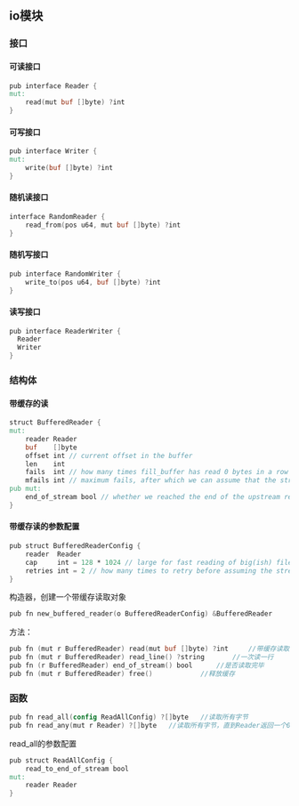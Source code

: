 ## io模块

### 接口

#### 可读接口

```v
pub interface Reader {
mut:
	read(mut buf []byte) ?int
}
```

#### 可写接口

```v
pub interface Writer {
mut:
	write(buf []byte) ?int
}
```

#### 随机读接口

```v
interface RandomReader {
	read_from(pos u64, mut buf []byte) ?int
}
```

#### 随机写接口

```v
pub interface RandomWriter {
	write_to(pos u64, buf []byte) ?int
}
```

#### 读写接口

```v
pub interface ReaderWriter {
  Reader
  Writer
}
```

### 结构体

#### 带缓存的读

```v
struct BufferedReader {
mut:
	reader Reader
	buf    []byte
	offset int // current offset in the buffer
	len    int
	fails  int // how many times fill_buffer has read 0 bytes in a row
	mfails int // maximum fails, after which we can assume that the stream has ended
pub mut:
	end_of_stream bool // whether we reached the end of the upstream reader
}
```

#### 带缓存读的参数配置

```v
pub struct BufferedReaderConfig {
	reader  Reader
	cap     int = 128 * 1024 // large for fast reading of big(ish) files
	retries int = 2 // how many times to retry before assuming the stream ended
}
```

构造器，创建一个带缓存读取对象

```v
pub fn new_buffered_reader(o BufferedReaderConfig) &BufferedReader
```

方法：

```v
pub fn (mut r BufferedReader) read(mut buf []byte) ?int		//带缓存读取数据
pub fn (mut r BufferedReader) read_line() ?string		//一次读一行
pub fn (r BufferedReader) end_of_stream() bool		//是否读取完毕
pub fn (mut r BufferedReader) free() 			//释放缓存
```

### 函数

```v
pub fn read_all(config ReadAllConfig) ?[]byte	//读取所有字节
pub fn read_any(mut r Reader) ?[]byte	//读取所有字节，直到Reader返回一个0值
```

read_all的参数配置

```v
pub struct ReadAllConfig {
	read_to_end_of_stream bool
mut:
	reader Reader
}
```



